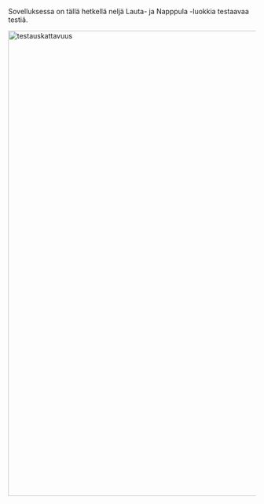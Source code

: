 Sovelluksessa on tällä hetkellä neljä Lauta- ja Napppula -luokkia testaavaa testiä.

<img width="947" alt="testauskattavuus" src="https://user-images.githubusercontent.com/80990021/192124490-a7731bae-7ebd-4cb8-8302-bdb2787f9e86.png">
